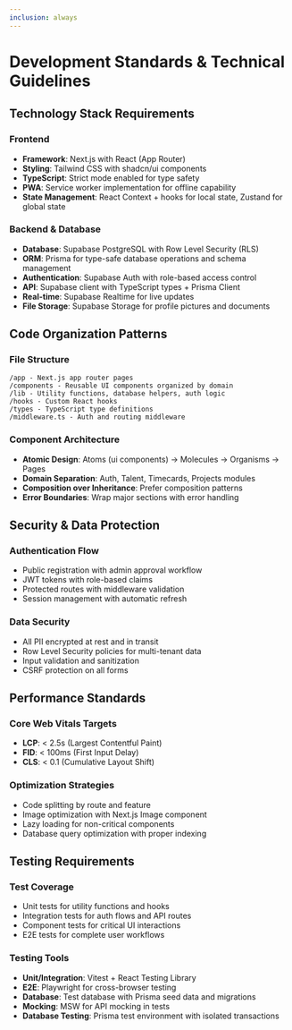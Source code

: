 ```yaml
---
inclusion: always
---
```


# Development Standards & Technical Guidelines

## Technology Stack Requirements

### Frontend
- **Framework**: Next.js with React (App Router)
- **Styling**: Tailwind CSS with shadcn/ui components
- **TypeScript**: Strict mode enabled for type safety
- **PWA**: Service worker implementation for offline capability
- **State Management**: React Context + hooks for local state, Zustand for global state

### Backend & Database
- **Database**: Supabase PostgreSQL with Row Level Security (RLS)
- **ORM**: Prisma for type-safe database operations and schema management
- **Authentication**: Supabase Auth with role-based access control
- **API**: Supabase client with TypeScript types + Prisma Client
- **Real-time**: Supabase Realtime for live updates
- **File Storage**: Supabase Storage for profile pictures and documents

## Code Organization Patterns

### File Structure
```
/app - Next.js app router pages
/components - Reusable UI components organized by domain
/lib - Utility functions, database helpers, auth logic
/hooks - Custom React hooks
/types - TypeScript type definitions
/middleware.ts - Auth and routing middleware
```

### Component Architecture
- **Atomic Design**: Atoms (ui components) → Molecules → Organisms → Pages
- **Domain Separation**: Auth, Talent, Timecards, Projects modules
- **Composition over Inheritance**: Prefer composition patterns
- **Error Boundaries**: Wrap major sections with error handling

## Security & Data Protection

### Authentication Flow
- Public registration with admin approval workflow
- JWT tokens with role-based claims
- Protected routes with middleware validation
- Session management with automatic refresh

### Data Security
- All PII encrypted at rest and in transit
- Row Level Security policies for multi-tenant data
- Input validation and sanitization
- CSRF protection on all forms

## Performance Standards

### Core Web Vitals Targets
- **LCP**: < 2.5s (Largest Contentful Paint)
- **FID**: < 100ms (First Input Delay)  
- **CLS**: < 0.1 (Cumulative Layout Shift)

### Optimization Strategies
- Code splitting by route and feature
- Image optimization with Next.js Image component
- Lazy loading for non-critical components
- Database query optimization with proper indexing

## Testing Requirements

### Test Coverage
- Unit tests for utility functions and hooks
- Integration tests for auth flows and API routes
- Component tests for critical UI interactions
- E2E tests for complete user workflows

### Testing Tools
- **Unit/Integration**: Vitest + React Testing Library
- **E2E**: Playwright for cross-browser testing
- **Database**: Test database with Prisma seed data and migrations
- **Mocking**: MSW for API mocking in tests
- **Database Testing**: Prisma test environment with isolated transactions
